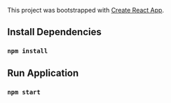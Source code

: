 This project was bootstrapped with [Create React App](https://github.com/facebook/create-react-app).

## Install Dependencies

### `npm install`

## Run Application

### `npm start`